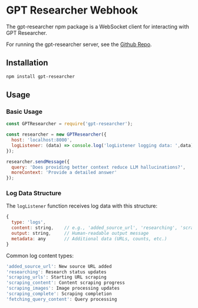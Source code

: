 # GPT Researcher Webhook

The gpt-researcher npm package is a WebSocket client for interacting with GPT Researcher.

For running the gpt-researcher server, see the [Github Repo](https://github.com/assafelovic/gpt-researcher).

## Installation

```bash
npm install gpt-researcher
```

## Usage

### Basic Usage

```javascript
const GPTResearcher = require('gpt-researcher');

const researcher = new GPTResearcher({
  host: 'localhost:8000',
  logListener: (data) => console.log('logListener logging data: ',data)
});

researcher.sendMessage({
  query: 'Does providing better context reduce LLM hallucinations?',
  moreContext: 'Provide a detailed answer'
});
```


### Log Data Structure

The `logListener` function receives log data with this structure:

```javascript
{
  type: 'logs',
  content: string,    // e.g., 'added_source_url', 'researching', 'scraping_content'
  output: string,     // Human-readable output message
  metadata: any       // Additional data (URLs, counts, etc.)
}
```

Common log content types:

```javascript
'added_source_url': New source URL added
'researching': Research status updates
'scraping_urls': Starting URL scraping
'scraping_content': Content scraping progress
'scraping_images': Image processing updates
'scraping_complete': Scraping completion
'fetching_query_content': Query processing
```